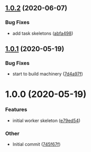 ## [1.0.2](https://github.com/open-dam/open-dam-worker/compare/v1.0.1...v1.0.2) (2020-06-07)

### Bug Fixes

- add task skeletons ([abfa498](https://github.com/open-dam/open-dam-worker/commit/abfa498d580d2e3ea1f97b3403416162c7e19064))

## [1.0.1](https://github.com/open-dam/open-dam-worker/compare/v1.0.0...v1.0.1) (2020-05-19)

### Bug Fixes

- start to build machinery ([7d4a97f](https://github.com/open-dam/open-dam-worker/commit/7d4a97fa9a7040091fd9508326cbe0e646c7c0dc))

# 1.0.0 (2020-05-19)

### Features

- initial worker skeleton ([e79ed54](https://github.com/open-dam/open-dam-processor/commit/e79ed541a9094545831f96a9f311086900c8b0e3))

### Other

- Initial commit ([745f67f](https://github.com/open-dam/open-dam-processor/commit/745f67fcbe0dfedd09d312f592824148b5261b2f))

